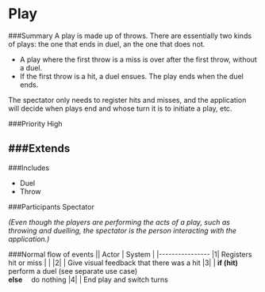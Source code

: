 # Play

###Summary
A play is made up of throws. There are essentially two kinds of plays: the one that ends in duel, an the one that does not.

* A play where the first throw is a miss is over after the first throw, without a duel.
* If the first throw is a hit, a duel ensues. The play ends when the duel ends.

The spectator only needs to register hits and misses, and the application will decide when plays end and whose turn it is to initiate a play, etc.

###Priority
High

###Extends
-

###Includes
* Duel
* Throw


###Participants
Spectator

*(Even though the players are performing the acts of a play, such as throwing and duelling, the spectator is the person interacting with the application.)*

###Normal flow of events
|| Actor | System |
|----------------
|1| Registers hit or miss | |
|2| | Give visual feedback that there was a hit
|3| | **if (hit)** &emsp;perform a duel (see separate use case) <br />**else**  &emsp;do nothing
|4| | End play and switch turns
